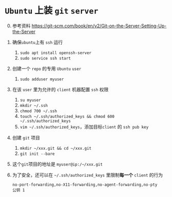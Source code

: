 # `Ubuntu` 上装 `git` `server`

0. 参考资料 https://git-scm.com/book/en/v2/Git-on-the-Server-Setting-Up-the-Server
1. 确保`ubuntu`上有 `ssh` 运行
	1. `sudo apt install openssh-server`
	2. `sudo service ssh start`
2. 创建一个 `repo` 的专用 `Ubuntu` `user`

	1. `sudo adduser myuser`
3. 在该 `user` 里为允许的 `client` 机器配置 `ssh` 权限
	1. `su myuser`
	2. `mkdir ~/.ssh`
	3. `chmod 700 ~/.ssh`
	4. `touch ~/.ssh/authorized_keys && chmod 600 ~/.ssh/authorized_keys`
	5. `vim ~/.ssh/authorized_keys`，添加目标`client` 的 `ssh pub key`
4. 创建 `git` 项目
	1. `mkdir ~/xxx.git && cd ~/xxx.git`
	2. `git init --bare`
5. 这个`git`项目的地址是 `myuser@ip:/~/xxx.git`
6. 为了安全，还可以在 `~/.ssh/authorized_keys` 里限制**每一个** `client` 的行为
	```
	no-port-forwarding,no-X11-forwarding,no-agent-forwarding,no-pty
	公钥 1
	```
